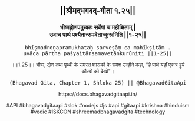 <center><h2>||श्रीमद्‍भगवद्‍-गीता १.२५||</h2>
<h3>भीष्मद्रोणप्रमुखतः सर्वेषां च महीक्षिताम् |<br/>उवाच पार्थ पश्यैतान्समवेतान्कुरूनिति ||१-२५||</h3>
<pre>bhīṣmadroṇapramukhataḥ sarveṣāṃ ca mahīkṣitām .<br/>uvāca pārtha paśyaitānsamavetānkurūniti ||1-25||</pre>
<p>।।1.25।। भीष्म, द्रोण तथा पृथ्वी के समस्त शासकों के समक्ष उन्होंने कहा, "हे पार्थ यहाँ एकत्र हुये कौरवों को देखो"।</p>
<pre>(Bhagavad Gita, Chapter 1, Shloka 25) || @BhagavadGitaApi</pre><p>https://docs.bhagavadgitaapi.in/</p><p>#API #bhagavadgitaapi #slok #nodejs #js #api #gitaapi #krishna #hinduism #vedic #ISKCON #shreemadbhagavadgita #technology</p></center>